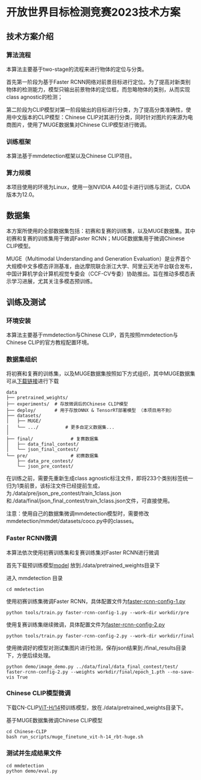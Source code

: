 # 开放世界目标检测竞赛2023技术方案

## 技术方案介绍

### 算法流程

本算法主要基于two-stage的流程来进行物体的定位与分类。

首先第一阶段为基于Faster RCNN网络对前景目标进行定位。为了提高对新类别物体的检测能力，模型只输出前景物体的定位框，而忽略物体的类别，从而实现class agnostic的检测；

第二阶段为CLIP模型对第一阶段输出的目标进行分类，为了提高分类准确性，使用中文版本的CLIP模型：Chinese CLIP对其进行分类，同时针对图片的来源为电商图片，使用了MUGE数据集对Chinese CLIP模型进行微调。

### 训练框架

本算法基于mmdetection框架以及Chinese CLIP项目。

### 算力规模

本项目使用的环境为Linux，使用一张NVIDIA A40显卡进行训练与测试，CUDA版本为12.0。

## 数据集

本方案所使用的全部数据集包括：初赛和复赛的训练集，以及MUGE数据集。其中初赛和复赛的训练集用于微调Faster RCNN；MUGE数据集用于微调Chinese CLIP模型。

MUGE（Multimodal Understanding and Generation Evaluation）是业界首个大规模中文多模态评测基准，由达摩院联合浙江大学、阿里云天池平台联合发布，中国计算机学会计算机视觉专委会（CCF-CV专委）协助推出。旨在推动多模态表示学习进展，尤其关注多模态预训练。

## 训练及测试

### 环境安装
本算法主要基于mmdetection与Chinese CLIP，首先按照mmdetection与Chinese CLIP的官方教程配置环境。


### 数据集组织
将初赛和复赛的训练集，以及MUGE数据集按照如下方式组织，其中MUGE数据集可从[下载链接](https://clip-cn-beijing.oss-cn-beijing.aliyuncs.com/datasets/MUGE.zip)进行下载

```
data
├── pretrained_weights/ 
├── experiments/  # 存放微调后的Chinese CLIP模型
├── deploy/	      # 用于存放ONNX & TensorRT部署模型 （本项目用不到）
├── datasets/
│   ├── MUGE/
│   └── .../          # 更多自定义数据集...
│    
├── final/              # 复赛数据集
│   ├── data_final_contest/
│   └── json_final_contest/
└── pre/	            # 初赛数据集
    ├── data_pre_contest/
    └── json_pre_contest/
```

在训练之前，需要先重新生成class agnostic标注文件，即将233个类别标签统一归为1类前景，该标注文件已经提前生成，为./data/pre/json_pre_contest/train_1class.json和./data/final/json_final_contest/train_1class.json文件，可直接使用。

注意：使用自己的数据集微调mmdetection模型时，需要修改mmdetection/mmdet/datasets/coco.py中的classes。

### Faster RCNN微调

本算法依次使用初赛训练集和复赛训练集对Faster RCNN进行微调

首先下载预训练模型[model](https://download.openmmlab.com/mmdetection/v2.0/faster_rcnn/faster_rcnn_x101_64x4d_fpn_mstrain_3x_coco/faster_rcnn_x101_64x4d_fpn_mstrain_3x_coco_20210524_124528-26c63de6.pth)
放到./data/pretrained_weights目录下

进入 mmdetection 目录
```
cd mmdetection
```

使用初赛训练集微调Faster RCNN，具体配置文件为[faster-rcnn-config-1.py](mmdetection/faster-rcnn-config-1.py)
```
python tools/train.py faster-rcnn-config-1.py --work-dir workdir/pre
```

使用复赛训练集继续微调，具体配置文件为[faster-rcnn-config-2.py](mmdetection/faster-rcnn-config-2.py)
```
python tools/train.py faster-rcnn-config-2.py --work-dir workdir/final
```

使用微调好的模型对测试集图片进行检测，保存json结果到./final_results目录下，方便后续处理。
```
python demo/image_demo.py ../data/final/data_final_contest/test/ faster-rcnn-config-2.py --weights workdir/final/epoch_1.pth --no-save-vis True
```

### Chinese CLIP模型微调
下载CN-CLIP[ViT-H/14](https://clip-cn-beijing.oss-cn-beijing.aliyuncs.com/checkpoints/clip_cn_vit-h-14.pt)预训练模型，放在./data/pretrained_weights目录下。

基于MUGE数据集微调Chinese CLIP模型
```
cd Chinese-CLIP
bash run_scripts/muge_finetune_vit-h-14_rbt-huge.sh
```

### 测试并生成结果文件

```
cd mmdetection
python demo/eval.py
```

